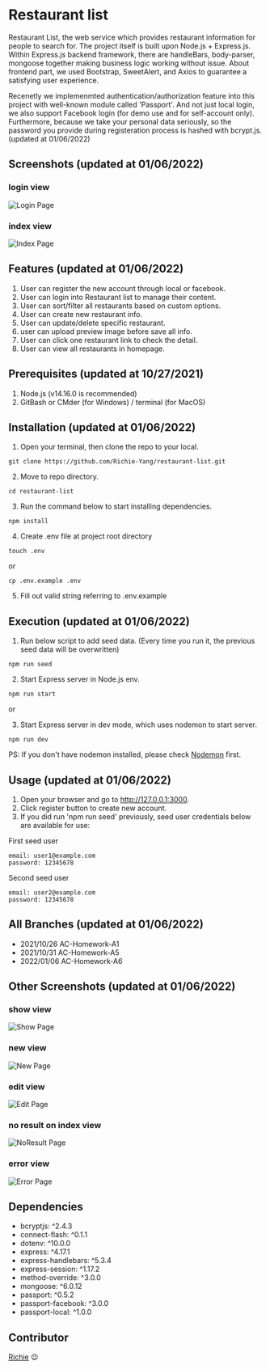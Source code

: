 # Restaurant list

Restaurant List, the web service which provides restaurant information for people to search for. The project itself is built upon Node.js + Express.js. Within Express.js backend framework, there are handleBars, body-parser, mongoose together making business logic working without issue. About frontend part, we used Bootstrap, SweetAlert, and Axios to guarantee a satisfying user experience.

Recenetly we implemenmted authentication/authorization feature into this project with well-known module called 'Passport'. And not just local login, we also support Facebook login (for demo use and for self-account only). Furthermore, because we take your personal data seriously, so the password you provide during registeration process is hashed with bcrypt.js. (updated at 01/06/2022)


## Screenshots (updated at 01/06/2022)
### login view
![Login Page](https://github.com/Richie-Yang/restaurant-list/blob/main/public/img/final-restaurant-login.jpg)
### index view
![Index Page](https://github.com/Richie-Yang/restaurant-list/blob/main/public/img/final-restaurant-index.jpg)


## Features (updated at 01/06/2022)
1. User can register the new account through local or facebook.
2. User can login into Restaurant list to manage their content.
3. User can sort/filter all restaurants based on custom options.
4. User can create new restaurant info.
5. User can update/delete specific restaurant.
6. user can upload preview image before save all info.
7. User can click one restaurant link to check the detail.
8. User can view all restaurants in homepage.


## Prerequisites (updated at 10/27/2021)
1. Node.js (v14.16.0 is recommended)
3. GitBash or CMder (for Windows) / terminal (for MacOS)


## Installation (updated at 01/06/2022)
1. Open your terminal, then clone the repo to your local.
```
git clone https://github.com/Richie-Yang/restaurant-list.git
```
2. Move to repo directory.
```
cd restaurant-list
```
3. Run the command below to start installing dependencies.
```
npm install
```
4. Create .env file at project root directory
```
touch .env
```
or
```
cp .env.example .env
```
5. Fill out valid string referring to .env.example


## Execution (updated at 01/06/2022)
1. Run below script to add seed data. 
(Every time you run it, the previous seed data will be overwritten)
```
npm run seed
```
2. Start Express server in Node.js env.
```
npm run start
```
or

3. Start Express server in dev mode, which uses nodemon to start server.
```
npm run dev
```
PS: If you don't have nodemon installed, please check [Nodemon](https://www.npmjs.com/package/nodemon) first.


## Usage (updated at 01/06/2022)
1. Open your browser and go to http://127.0.0.1:3000.
2. Click register button to create new account.
3. If you did run 'npm run seed' previously, seed user credentials below are available for use:

First seed user
```
email: user1@example.com
password: 12345678
```

Second seed user
```
email: user2@example.com
password: 12345678
```


## All Branches (updated at 01/06/2022)
* 2021/10/26 AC-Homework-A1
* 2021/10/31 AC-Homework-A5
* 2022/01/06 AC-Homework-A6


## Other Screenshots (updated at 01/06/2022)
### show view
![Show Page](https://github.com/Richie-Yang/restaurant-list/blob/main/public/img/a6-restaurant-show.jpg)
### new view
![New Page](https://github.com/Richie-Yang/restaurant-list/blob/main/public/img/a6-restaurant-new.jpg)
### edit view
![Edit Page](https://github.com/Richie-Yang/restaurant-list/blob/main/public/img/a6-restaurant-edit.jpg)
### no result on index view
![NoResult Page](https://github.com/Richie-Yang/restaurant-list/blob/main/public/img/a6-restaurant-noResult.jpg)
### error view
![Error Page](https://github.com/Richie-Yang/restaurant-list/blob/main/public/img/final-restaurant-errorHandled.jpg)


## Dependencies
+ bcryptjs: ^2.4.3
+ connect-flash: ^0.1.1
+ dotenv: ^10.0.0
+ express: ^4.17.1
+ express-handlebars: ^5.3.4
+ express-session: ^1.17.2
+ method-override: ^3.0.0
+ mongoose: ^6.0.12
+ passport: ^0.5.2
+ passport-facebook: ^3.0.0
+ passport-local: ^1.0.0


## Contributor
[Richie](https://github.com/Richie-Yang) :wink:
